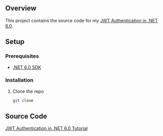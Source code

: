 
## Overview

This project contains the source code for my [JWT Authentication in .NET 6.0](#).

## Setup

### Prerequisites

- [.NET 6.0 SDK](https://dotnet.microsoft.com/download/dotnet/6.0)

### Installation

1. Clone the repo

   ```sh
   git clone

## Source Code
[JWT Authentication in .NET 6.0 Tutorial](https://jasonwatmore.com/post/2021/12/14/net-6-jwt-authentication-tutorial-with-example-api)